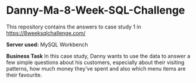 # Danny-Ma-8-Week-SQL-Challenge
This repository contains the answers to case study 1 in https://8weeksqlchallenge.com/

**Server used:**
MySQL Workbench

**Business Task**
In this case study, Danny wants to use the data to answer a few simple questions about his customers, especially about their visiting patterns, how much money they’ve spent and also which menu items are their favourite. 

